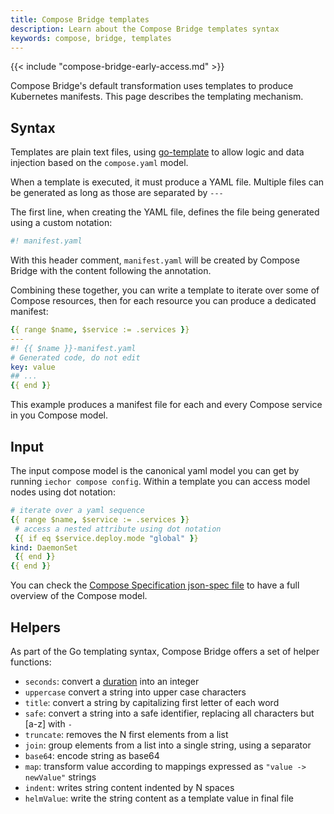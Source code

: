 ```yaml
---
title: Compose Bridge templates
description: Learn about the Compose Bridge templates syntax
keywords: compose, bridge, templates
---
```


{{< include "compose-bridge-early-access.md" >}}

Compose Bridge's default transformation uses templates to produce Kubernetes manifests.
This page describes the templating mechanism.

## Syntax

Templates are plain text files, using [go-template](https://pkg.go.dev/text/template)
to allow logic and data injection based on the `compose.yaml` model.

When a template is executed, it must produce a YAML file. Multiple files can be generated
as long as those are separated by `---`

The first line, when creating the YAML file, defines the file being generated using a custom notation:
```yaml
#! manifest.yaml
```
With this header comment, `manifest.yaml` will be created by Compose Bridge with the content following 
the annotation.

Combining these together, you can write a template to iterate over some of Compose resources,
then for each resource you can produce a dedicated manifest:

```yaml
{{ range $name, $service := .services }}
---
#! {{ $name }}-manifest.yaml
# Generated code, do not edit
key: value
## ...
{{ end }}
```

This example produces a manifest file for each and every Compose service in you Compose model.


## Input

The input compose model is the canonical yaml model you can get by running
 `iechor compose config`. Within a template you can access model nodes using 
 dot notation:

 ```yaml
# iterate over a yaml sequence
{{ range $name, $service := .services }}
  # access a nested attribute using dot notation
  {{ if eq $service.deploy.mode "global" }}
kind: DaemonSet
  {{ end }}
{{ end }}
```

You can check the [Compose Specification json-spec file](https://github.com/compose-spec/compose-go/blob/main/schema/compose-spec.json) to have a full overview of the Compose model.

## Helpers

As part of the Go templating syntax, Compose Bridge offers a set of helper functions:

- `seconds`: convert a [duration](https://github.com/compose-spec/compose-spec/blob/master/11-extension.md#specifying-durations) into an integer
- `uppercase` convert a string into upper case characters
- `title`: convert a string by capitalizing first letter of each word
- `safe`: convert a string into a safe identifier, replacing all characters but \[a-z\] with `-`
- `truncate`: removes the N first elements from a list
- `join`: group elements from a list into a single string, using a separator
- `base64`: encode string as base64
- `map`: transform value according to mappings expressed as `"value -> newValue"` strings 
- `indent`: writes string content indented by N spaces
- `helmValue`: write the string content as a template value in final file
